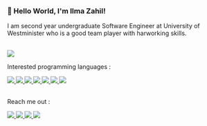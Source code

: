###  👋 Hello World, I'm Ilma Zahil!


I am second year undergraduate Software Engineer at University of Westminister who is a good team player with harworking skills.
<br/>
<br/>

<img src="![Ilm](https://user-images.githubusercontent.com/66563618/111579237-ac1b7400-87db-11eb-9ab2-eaea3e46b4d1.jpeg)
">
<br/>

Interested programming languages : 

<a href="#">
  <img src="https://img.shields.io/badge/-Android-3DDC84?logo=android&logoColor=white&style=flat-square">
</a>
<a href="#">
  <img src="https://img.shields.io/badge/-JavaScript-F7DF1E?logo=javascript&logoColor=white&style=flat-square">
</a>
<a href="#">
  <img src="https://img.shields.io/badge/-HTML-E34F26?logo=html&logoColor=white&style=flat-square">
</a>
<a href="#">
  <img src="https://img.shields.io/badge/-CSS-1572B6?logo=css&logoColor=white&style=flat-square">
</a>
<a href="#">
  <img src="https://img.shields.io/badge/-MySQL-4479A1?logo=mysql&logoColor=white&style=flat-square">
</a>
<a href="#">
  <img src="https://img.shields.io/badge/-React-61DAFB?logo=react&logoColor=white&style=flat-square">
</a>
<a href="#">
  <img src="https://img.shields.io/badge/-Python-3776AB?logo=python&logoColor=white&style=flat-square">
</a>
<br/>
<br/>

Reach me out :

<a href="https://www.instagram.com/iam_ilm/">
  <img src="https://img.shields.io/badge/-Instagram-E4405F?logo=instagram&logoColor=white&style=flat-square">
</a>

<a href="https://twitter.com/FZahil">
  <img src="https://img.shields.io/badge/-Twitter-1DA1F2?logo=twitter&logoColor=white&style=flat-square">
</a>

<a href="https://github.com/IlmaZahil">
  <img src="https://img.shields.io/badge/-GitHub-181717?logo=github&logoColor=white&style=flat-square">
</a>

<a href="https://www.linkedin.com/in/fathima-ilma-zahil-6404021b9/">
  <img src="https://img.shields.io/badge/-LinkedIn-0A66C2?logo=linkedin&logoColor=white&style=flat-square">
</a>








